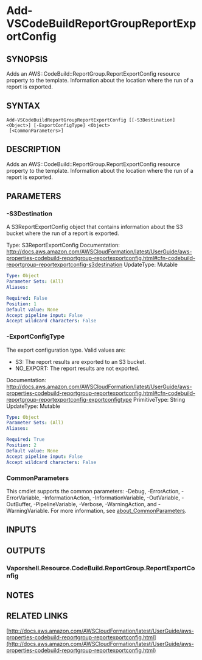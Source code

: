 # Add-VSCodeBuildReportGroupReportExportConfig

## SYNOPSIS
Adds an AWS::CodeBuild::ReportGroup.ReportExportConfig resource property to the template.
Information about the location where the run of a report is exported.

## SYNTAX

```
Add-VSCodeBuildReportGroupReportExportConfig [[-S3Destination] <Object>] [-ExportConfigType] <Object>
 [<CommonParameters>]
```

## DESCRIPTION
Adds an AWS::CodeBuild::ReportGroup.ReportExportConfig resource property to the template.
Information about the location where the run of a report is exported.

## PARAMETERS

### -S3Destination
A S3ReportExportConfig object that contains information about the S3 bucket where the run of a report is exported.

Type: S3ReportExportConfig
Documentation: http://docs.aws.amazon.com/AWSCloudFormation/latest/UserGuide/aws-properties-codebuild-reportgroup-reportexportconfig.html#cfn-codebuild-reportgroup-reportexportconfig-s3destination
UpdateType: Mutable

```yaml
Type: Object
Parameter Sets: (All)
Aliases:

Required: False
Position: 1
Default value: None
Accept pipeline input: False
Accept wildcard characters: False
```

### -ExportConfigType
The export configuration type.
Valid values are:
+  S3: The report results are exported to an S3 bucket.
+  NO_EXPORT: The report results are not exported.

Documentation: http://docs.aws.amazon.com/AWSCloudFormation/latest/UserGuide/aws-properties-codebuild-reportgroup-reportexportconfig.html#cfn-codebuild-reportgroup-reportexportconfig-exportconfigtype
PrimitiveType: String
UpdateType: Mutable

```yaml
Type: Object
Parameter Sets: (All)
Aliases:

Required: True
Position: 2
Default value: None
Accept pipeline input: False
Accept wildcard characters: False
```

### CommonParameters
This cmdlet supports the common parameters: -Debug, -ErrorAction, -ErrorVariable, -InformationAction, -InformationVariable, -OutVariable, -OutBuffer, -PipelineVariable, -Verbose, -WarningAction, and -WarningVariable. For more information, see [about_CommonParameters](http://go.microsoft.com/fwlink/?LinkID=113216).

## INPUTS

## OUTPUTS

### Vaporshell.Resource.CodeBuild.ReportGroup.ReportExportConfig
## NOTES

## RELATED LINKS

[http://docs.aws.amazon.com/AWSCloudFormation/latest/UserGuide/aws-properties-codebuild-reportgroup-reportexportconfig.html](http://docs.aws.amazon.com/AWSCloudFormation/latest/UserGuide/aws-properties-codebuild-reportgroup-reportexportconfig.html)

